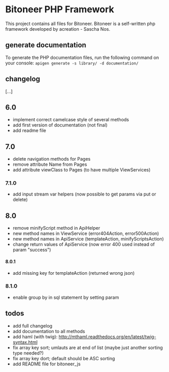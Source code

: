 Bitoneer PHP Framework
===================

This project contains all files for Bitoneer. Bitoneer is a self-written php framework developed by acreation - Sascha Nos.


generate documentation
-------------

To generate the PHP documentation files, run the following command on your console:
`apigen generate -s library/ -d documentation/`


changelog
-------------

[...]

## 6.0 ##
* implement correct camelcase style of several methods
* add first version of documentation (not final)
* add readme file

## 7.0 ##
* delete navigation methods for Pages
* remove attribute Name from Pages
* add attribute viewClass to Pages (to have multiple ViewServices)

### 7.1.0 ##
* add input stream var helpers (now possible to get params via put or delete)

## 8.0 ##
* remove minifyScript method in ApiHelper
* new method names in ViewService (error404Action, error500Action)
* new method names in ApiService (templateAction, minifyScriptsAction)
* change return values of ApiService (now error 400 used instead of param "success")

#### 8.0.1 ####
* add missing key for templateAction (returned wrong json)

### 8.1.0 ###
* enable group by in sql statement by setting param


todos
-------------

* add full changelog
* add documentation to all methods
* add haml (with twig): http://mthaml.readthedocs.org/en/latest/twig-syntax.html
* fix array key sort; umlauts are at end of list (maybe just another sorting type needed?)
* fix array key dort; default should be ASC sorting
* add README file for bitoneer_js